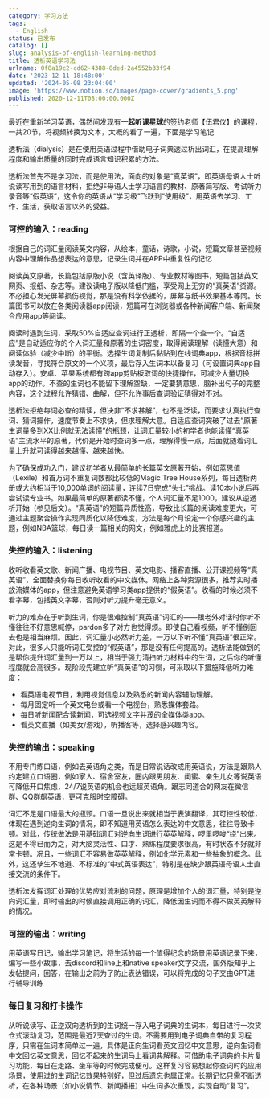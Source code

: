 ```yaml
---
category: 学习方法
tags:
  - English
status: 已发布
catalog: []
slug: analysis-of-english-learning-method
title: 透析英语学习法
urlname: 0f8a19c2-cd62-4388-8ded-2a4552b33f94
date: '2023-12-11 18:48:00'
updated: '2024-05-08 23:04:00'
image: 'https://www.notion.so/images/page-cover/gradients_5.png'
published: 2020-12-11T08:00:00.000Z
---
```


最近在重新学习英语，偶然间发现有**一起听课星球**的签约老师【伍君仪】的课程，一共20节，将视频转换为文本，大概的看了一遍，下面是学习笔记


透析法（dialysis）是在使用英语过程中借助电子词典透过析出词汇，在提高理解程度和输出质量的同时完成语言知识积累的方法。


透析法首先不是学习法，而是使用法，面向的对象是“真英语”，即英语母语人士听说读写用到的语言材料，拒绝非母语人士学习语言的教材、原著简写版、考试听力录音等“假英语”，这令你的英语从“学习级”飞跃到“使用级”，用英语去学习、工作、生活，获取语言以外的受益。


### **可控的输入：reading**


根据自己的词汇量阅读英文内容，从绘本，童话，诗歌，小说，短篇文章甚至视频内容中理解作品想表达的意思，记录生词并在APP中重复性的记忆


阅读英文原著，长篇包括原版小说（含英译版）、专业教材等图书，短篇包括英文网页、报纸、杂志等。建议读电子版以降低门槛，享受网上无穷的“真英语”资源。不必担心发光屏幕损伤视觉，那是没有科学依据的，屏幕与纸书效果基本等同。长篇图书可以放在各类阅读器app阅读，短篇可在浏览器或各种新闻客户端、新闻聚合应用app等阅读。


阅读时遇到生词，采取50%自适应查词进行正透析，即隔一个查一个。“自适应”是自动适应你的个人词汇量和原著的生词密度，取得阅读理解（读懂大意）和阅读体验（减少中断）的平衡。选择生词复制后黏贴到在线词典app，根据音标拼读发音，寻找符合原文的一个义项，最后存入生词本以备复习（可设置词典app自动存入）。安卓、苹果系统都有跨app剪贴板取词的快捷操作，可减少大量切换app的动作。不查的生词也不能留下理解空缺，一定要猜意思，脑补出句子的完整内容，这个过程允许猜错、曲解，但不允许事后查词验证猜得对不对。


透析法拒绝每词必查的精读，但决非“不求甚解”，也不是泛读，而要求认真执行查词、猜词操作，速度节奏上不求快，但求理解大意。自适应查词突破了过去“原著生词量多到XX比例就无法读懂”的瓶颈，让词汇量较小的初学者也能读懂“真英语”主流水平的原著，代价是开始时查词多一点，理解得慢一点，后面就随着词汇量上升就可读得越来越懂、越来越快。


为了确保成功入门，建议初学者从最简单的长篇英文原著开始，例如蓝思值（Lexile）和首万词不重复词数都比较低的Magic Tree House系列，每日透析两册或大约相当于10,000单词的阅读量，连续7日完成“头七”挑战。读10本小说后再尝试读专业书。如果最简单的原著都读不懂，个人词汇量不足1000，建议从逆透析开始（参见后文）。“真英语”的短篇异质性高，导致比长篇的阅读难度更大，可通过主题聚合操作实现同质化以降低难度，方法是每个月设定一个你感兴趣的主题，例如NBA篮球，每日读一篇相关的网文，例如雅虎上的比赛报道。


### 失控的输入：listening


收听收看英文歌、新闻广播、电视节目、英文电影、播客直播、公开课视频等“真英语”，全面替换你每日收听收看的中文媒体。网络上各种资源很多，推荐实时播放流媒体的app，但注意避免英语学习类app提供的“假英语”。收看的时候必须不看字幕，包括英文字幕，否则对听力提升毫无意义。


听力的难点在于听到生词，你是很难控制“真英语”词汇的——跟老外对话时你听不懂往往不好意思喊停，pardon多了对方也觉得烦。即使自己看视频，听不懂倒回去也是相当麻烦。因此，词汇量小必然听力差，一万以下听不懂“真英语”很正常。对此，很多人只能听词汇受控的“假英语”，那是没有任何提高的。透析法能做到的是帮你提升词汇量到一万以上，相当于强力清扫听力材料中的生词，之后你的听懂程度就会高很多。现阶段先建立听“真英语”的习惯，可采取以下措施降低听力难度：

- 看英语电视节目，利用视觉信息以及熟悉的新闻内容辅助理解。
- 每月固定听一个英文电台或看一个电视台，熟悉媒体套路。
- 每日听新闻配合读新闻，可选视频文字并茂的全媒体类app。
- 看英文直播（如美女/游戏），听播客等，选择感兴趣内容。

### **失控的输出：speaking**


不用专门练口语，例如去英语角之类，而是日常说话改成用英语说，方法是跟熟人约定建立口语圈，例如家人、宿舍室友，圈内跟男朋友、闺蜜、亲生儿女等说英语可降低开口焦虑，24/7说英语的机会也远超英语角。跟志同道合的网友在微信群、QQ群飙英语，更可克服时空障碍。


词汇不足是口语最大的瓶颈。口语一旦说出来就相当于表演翻译，其可控性较低，体现在遇到逆向生词的情况，即不知道用英语怎么表达的中文意思，往往导致卡顿。对此，传统做法是用基础词汇对逆向生词进行英英解释，啰里啰唆“绕”出来。这是不得已而为之，对大脑灵活性、口才、熟练程度要求很高，有时状态不好就非常卡顿。况且，一些词汇不容易做英英解释，例如化学元素和一些抽象的概念。此外，这还孳生不地道、不标准的“中式英语表达”，特别是在缺少跟英语母语人士直接交流的条件下。


透析法发挥词汇处理的优势应对流利的问题，原理是增加个人的词汇量，特别是逆向词汇量，即时输出的时候直接调用正确的词汇，降低因生词而不得不做英英解释的情况。


### 可控的输出：writing


用英语写日记，输出学习笔记，将生活的每一个值得纪念的场景用英语记录下来，编写一些小故事，去discord和line上和native speaker文字交流，国外版知乎上发帖提问，回答，在输出之前为了防止表达错误，可以将完成的句子交由GPT进行辅导训练


### 每日复习和打卡操作


从听说读写、正逆双向透析到的生词统一存入电子词典的生词本，每日进行一次货仓式滚动复习，范围是最近7天查过的生词。不需要用到电子词典自带的复习程序，只需在生词本简单过一遍，具体是正向生词看英文回忆中文意思，逆向生词看中文回忆英文意思，回忆不起来的生词马上看词典解释。可借助电子词典的卡片复习功能，每日在走路、坐车等的时候完成便可。这样复习容易想起你查词时的应用场景，使用过的生词记忆效果特别好，但过后遗忘也属正常。长期记忆只需不断透析，在各种场景（如小说情节、新闻播报）中生词多次重现，实现自动“复习”。

